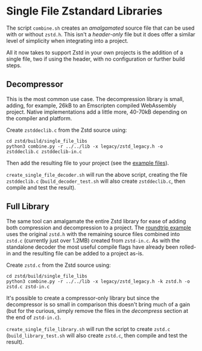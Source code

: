 # Single File Zstandard Libraries

The script `combine.sh` creates an _amalgamated_ source file that can be used
with or without `zstd.h`. This isn't a _header-only_ file but it does offer a
similar level of simplicity when integrating into a project.

All it now takes to support Zstd in your own projects is the addition of a
single file, two if using the header, with no configuration or further build
steps.

## Decompressor

This is the most common use case. The decompression library is small, adding,
for example, 26kB to an Emscripten compiled WebAssembly project. Native
implementations add a little more, 40-70kB depending on the compiler and
platform.

Create `zstddeclib.c` from the Zstd source using:

```
cd zstd/build/single_file_libs
python3 combine.py -r ../../lib -x legacy/zstd_legacy.h -o zstddeclib.c zstddeclib-in.c
```

Then add the resulting file to your project (see the [example files](examples)).

`create_single_file_decoder.sh` will run the above script, creating the file
`zstddeclib.c` (`build_decoder_test.sh` will also create `zstddeclib.c`, then
compile and test the result).

## Full Library

The same tool can amalgamate the entire Zstd library for ease of adding both
compression and decompression to a project. The
[roundtrip example](examples/roundtrip.c) uses the original `zstd.h` with the
remaining source files combined into `zstd.c` (currently just over 1.2MB)
created from `zstd-in.c`. As with the standalone decoder the most useful compile
flags have already been rolled-in and the resulting file can be added to a
project as-is.

Create `zstd.c` from the Zstd source using:

```
cd zstd/build/single_file_libs
python3 combine.py -r ../../lib -x legacy/zstd_legacy.h -k zstd.h -o zstd.c zstd-in.c
```

It's possible to create a compressor-only library but since the decompressor is
so small in comparison this doesn't bring much of a gain (but for the curious,
simply remove the files in the _decompress_ section at the end of `zstd-in.c`).

`create_single_file_library.sh` will run the script to create `zstd.c`
(`build_library_test.sh` will also create `zstd.c`, then compile and test the
result).
